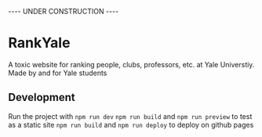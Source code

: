 ---- UNDER CONSTRUCTION ----

# RankYale

A toxic website for ranking people, clubs, professors, etc. at Yale Universtiy. Made by and for Yale students

## Development

Run the project with `npm run dev`
`npm run build` and `npm run preview` to test as a static site
`npm run build` and `npm run deploy` to deploy on github pages
